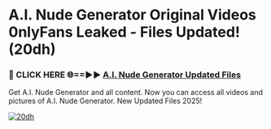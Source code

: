 # A.I. Nude Generator Original Videos 0nlyFans Leaked - Files Updated! (20dh)

<h3>🔴 CLICK HERE 🌐==►► <a href="https://tinyurl.com/4mcuefdz" rel="nofollow">A.I. Nude Generator Updated Files</a></h3>

Get A.I. Nude Generator and all content. Now you can access all videos and pictures of A.I. Nude Generator. New Updated Files 2025!

[![20dh](https://i.imgur.com/StAQSOY.gif)](https://tinyurl.com/4mcuefdz)
